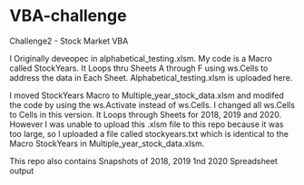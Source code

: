 # VBA-challenge
Challenge2 -  Stock Market VBA

I Originally deveopec in alphabetical_testing.xlsm.  My code is a Macro called StockYears.
It Loops thru Sheets A through F using ws.Cells to address the data in Each Sheet.
Alphabetical_testing.xlsm is uploaded here.

I moved StockYears Macro to Multiple_year_stock_data.xlsm and modifed the code by using the
ws.Activate instead of ws.Cells.  I changed all ws.Cells to Cells in this version.  It Loops
through Sheets for 2018, 2019 and 2020.
However I was unable to upload this .xlsm file to this repo because it was too large, so I uploaded a file 
called stockyears.txt which is identical to the Macro StockYears in Multiple_year_stock_data.xlsm.

This repo also contains Snapshots of 2018, 2019 1nd 2020 Spreadsheet output
